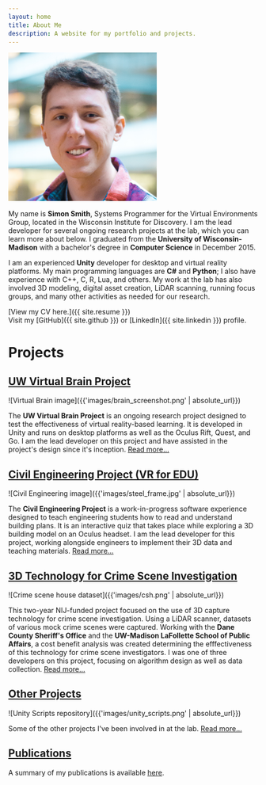 ```yaml
---
layout: home
title: About Me
description: A website for my portfolio and projects.
---
```


<img src="images\headshot_crop_3_medium.png" alt="Simon Smith" width="300"/>

My name is **Simon Smith**, Systems Programmer for the Virtual Environments Group, located in the Wisconsin Institute for Discovery. I am the lead developer for several ongoing research projects at the lab, which you can learn more about below. I graduated from the **University of Wisconsin-Madison** with a bachelor's degree in **Computer Science** in December 2015.

I am an experienced **Unity** developer for desktop and virtual reality platforms. My main programming languages are **C#** and **Python**; I also have experience with C++, C, R, Lua, and others. My work at the lab has also involved 3D modeling, digital asset creation, LiDAR scanning, running focus groups, and many other activities as needed for our research.

[View my CV here.]({{ site.resume }})  
Visit my [GitHub]({{ site.github }}) or [LinkedIn]({{ site.linkedin }}) profile.

# Projects

## [UW Virtual Brain Project](pages/VirtualBrain.html)

![Virtual Brain image]({{'images/brain_screenshot.png' | absolute_url}}) 

The **UW Virtual Brain Project** is an ongoing research project designed to test the effectiveness of virtual reality-based learning. It is developed in Unity and runs on desktop platforms as well as the Oculus Rift, Quest, and Go. I am the lead developer on this project and have assisted in the project's design since it's inception. [Read more...](pages/VirtualBrain.html)

## [Civil Engineering Project (VR for EDU)](pages/CivilEngineering.html)

![Civil Engineering image]({{'images/steel_frame.jpg' | absolute_url}})

The **Civil Engineering Project** is a work-in-progress software experience designed to teach engineering students how to read and understand building plans. It is an interactive quiz that takes place while exploring a 3D building model on an Oculus headset. I am the lead developer for this project, working alongside engineers to implement their 3D data and teaching materials. [Read more...](pages/CivilEngineering.html)

## [3D Technology for Crime Scene Investigation](pages/3DCSI.html)

![Crime scene house dataset]({{'images/csh.png' | absolute_url}})

This two-year NIJ-funded project focused on the use of 3D capture technology for crime scene investigation. Using a LiDAR scanner, datasets of various mock crime scenes were captured. Working with the **Dane County Sheriff's Office** and the **UW-Madison LaFollette School of Public Affairs**, a cost benefit analysis was created determining the efffectiveness of this technology for crime scene investigators. I was one of three developers on this project, focusing on algorithm design as well as data collection. [Read more...](pages/3DCSI.html)

## [Other Projects](pages/Other.html)

![Unity Scripts repository]({{'images/unity_scripts.png' | absolute_url}})

Some of the other projects I've been involved in at the lab. [Read more...](pages/Other.html)

## [Publications](pages/Publications.html)

A summary of my publications is available [here](pages/Publications.html).